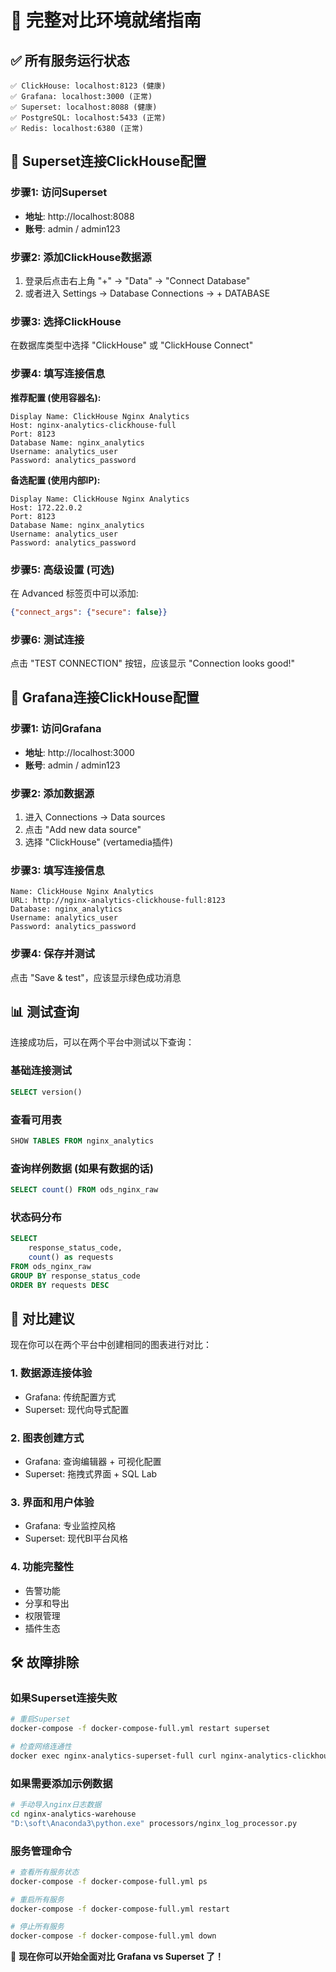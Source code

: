# 🎉 完整对比环境就绪指南

## ✅ 所有服务运行状态
```
✅ ClickHouse: localhost:8123 (健康)
✅ Grafana: localhost:3000 (正常)  
✅ Superset: localhost:8088 (健康)
✅ PostgreSQL: localhost:5433 (正常)
✅ Redis: localhost:6380 (正常)
```

## 🔗 Superset连接ClickHouse配置

### 步骤1: 访问Superset
- **地址**: http://localhost:8088
- **账号**: admin / admin123

### 步骤2: 添加ClickHouse数据源
1. 登录后点击右上角 "+" → "Data" → "Connect Database"
2. 或者进入 Settings → Database Connections → + DATABASE

### 步骤3: 选择ClickHouse
在数据库类型中选择 "ClickHouse" 或 "ClickHouse Connect"

### 步骤4: 填写连接信息

**推荐配置 (使用容器名):**
```
Display Name: ClickHouse Nginx Analytics
Host: nginx-analytics-clickhouse-full
Port: 8123
Database Name: nginx_analytics
Username: analytics_user
Password: analytics_password
```

**备选配置 (使用内部IP):**
```
Display Name: ClickHouse Nginx Analytics  
Host: 172.22.0.2
Port: 8123
Database Name: nginx_analytics
Username: analytics_user
Password: analytics_password
```

### 步骤5: 高级设置 (可选)
在 Advanced 标签页中可以添加:
```json
{"connect_args": {"secure": false}}
```

### 步骤6: 测试连接
点击 "TEST CONNECTION" 按钮，应该显示 "Connection looks good!"

## 🔗 Grafana连接ClickHouse配置

### 步骤1: 访问Grafana
- **地址**: http://localhost:3000  
- **账号**: admin / admin123

### 步骤2: 添加数据源
1. 进入 Connections → Data sources
2. 点击 "Add new data source"
3. 选择 "ClickHouse" (vertamedia插件)

### 步骤3: 填写连接信息
```
Name: ClickHouse Nginx Analytics
URL: http://nginx-analytics-clickhouse-full:8123
Database: nginx_analytics
Username: analytics_user  
Password: analytics_password
```

### 步骤4: 保存并测试
点击 "Save & test"，应该显示绿色成功消息

## 📊 测试查询

连接成功后，可以在两个平台中测试以下查询：

### 基础连接测试
```sql
SELECT version()
```

### 查看可用表
```sql
SHOW TABLES FROM nginx_analytics
```

### 查询样例数据 (如果有数据的话)
```sql
SELECT count() FROM ods_nginx_raw
```

### 状态码分布
```sql
SELECT 
    response_status_code,
    count() as requests
FROM ods_nginx_raw 
GROUP BY response_status_code
ORDER BY requests DESC
```

## 🎯 对比建议

现在你可以在两个平台中创建相同的图表进行对比：

### 1. 数据源连接体验
- Grafana: 传统配置方式
- Superset: 现代向导式配置

### 2. 图表创建方式  
- Grafana: 查询编辑器 + 可视化配置
- Superset: 拖拽式界面 + SQL Lab

### 3. 界面和用户体验
- Grafana: 专业监控风格
- Superset: 现代BI平台风格

### 4. 功能完整性
- 告警功能
- 分享和导出
- 权限管理
- 插件生态

## 🛠️ 故障排除

### 如果Superset连接失败
```bash
# 重启Superset
docker-compose -f docker-compose-full.yml restart superset

# 检查网络连通性
docker exec nginx-analytics-superset-full curl nginx-analytics-clickhouse-full:8123/ping
```

### 如果需要添加示例数据
```bash
# 手动导入nginx日志数据
cd nginx-analytics-warehouse
"D:\soft\Anaconda3\python.exe" processors/nginx_log_processor.py
```

### 服务管理命令
```bash
# 查看所有服务状态
docker-compose -f docker-compose-full.yml ps

# 重启所有服务
docker-compose -f docker-compose-full.yml restart

# 停止所有服务
docker-compose -f docker-compose-full.yml down
```

🚀 **现在你可以开始全面对比 Grafana vs Superset 了！**